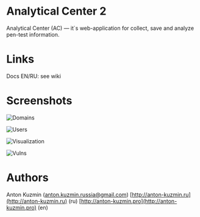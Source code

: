 # Analytical Center 2
Analytical Center (AC) — it`s web-application for collect, save and analyze pen-test information.

# Links
Docs EN/RU: see wiki

# Screenshots

![Domains](https://raw.githubusercontent.com/hack4sec/ac2/master/screenshots/domains.png)

![Users](https://raw.githubusercontent.com/hack4sec/ac2/master/screenshots/users.png)

![Visualization](https://raw.githubusercontent.com/hack4sec/ac2/master/screenshots/visualization.png)

![Vulns](https://raw.githubusercontent.com/hack4sec/ac2/master/screenshots/vulns.png)

# Authors
Anton Kuzmin (anton.kuzmin.russia@gmail.com) [http://anton-kuzmin.ru](http://anton-kuzmin.ru) (ru) [http://anton-kuzmin.pro](http://anton-kuzmin.pro) (en)
